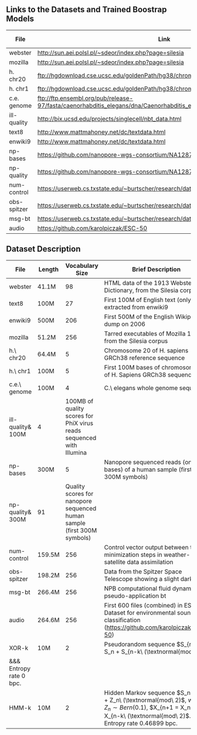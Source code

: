 ## Links to the Datasets and Trained Boostrap Models
| File | Link |Bootstrap Model|
|------|------|------|
|webster|http://sun.aei.polsl.pl/~sdeor/index.php?page=silesia|[webster](./Models/webster.bootstrap)|
|mozilla|http://sun.aei.polsl.pl/~sdeor/index.php?page=silesia|[mozilla](./Models/mozilla.bootstrap)|
|h. chr20|ftp://hgdownload.cse.ucsc.edu/goldenPath/hg38/chromosomes/chr20.fa.gz|[chr20](./Models/chr20_bstrap)|
|h. chr1|ftp://hgdownload.cse.ucsc.edu/goldenPath/hg38/chromosomes/chr1.fa.gz|[chr1](./Models/chr1_bstrap)|
|c.e. genome|ftp://ftp.ensembl.org/pub/release-97/fasta/caenorhabditis_elegans/dna/Caenorhabditis_elegans.WBcel235.dna.toplevel.fa.gz|[celegchr](./Models/celegchr_bstrap)|
|ill-quality|http://bix.ucsd.edu/projects/singlecell/nbt_data.html|[phixq](./Models/phixq_truncated_bstrap)|
|text8|http://www.mattmahoney.net/dc/textdata.html|[text8](./Models/text8_bstrap)|
|enwiki9|http://www.mattmahoney.net/dc/textdata.html|[enwiki9](./Models/enwiki9.bootstrap)|
|np-bases|https://github.com/nanopore-wgs-consortium/NA12878|[npbases](./Models/npbases_bstrap)|
|np-quality|https://github.com/nanopore-wgs-consortium/NA12878|[npquals](./Models/npquals_bstrap)|
|num-control|https://userweb.cs.txstate.edu/~burtscher/research/datasets/FPdouble/|[model](./Models/num_control.trace.bootstrap)|
|obs-spitzer|https://userweb.cs.txstate.edu/~burtscher/research/datasets/FPdouble/|[model](./Models/obs_spitzer.trace.bootstrap)|
|msg-bt|https://userweb.cs.txstate.edu/~burtscher/research/datasets/FPdouble/|[model](./Models/msg_bt.trace.bootstrap)|
|audio|https://github.com/karolpiczak/ESC-50|[model](./Models/audio.bootstrap)|


## Dataset Description

| File | Length | Vocabulary Size | Brief Description |
|------|------|------|------| 	
| webster | 41.1M|  98 |  HTML data of the 1913 Webster Dictionary, from the Silesia corpus | 
|text8|100M|  27|   First 100M of English text (only) extracted from enwiki9| 
|enwiki9|500M|  206|  First 500M of the English Wikipedia dump on 2006| 		
|mozilla| 51.2M|  256|  Tarred executables of Mozilla 1.0, from the Silesia corpus| 
|h.\ chr20|  64.4M|  5|   Chromosome 20 of H. sapiens GRCh38 reference sequence | 
|h.\ chr1|  100M|  5|  First 100M bases of chromosome 1 of H. Sapiens GRCh38 sequence |
|c.e.\ genome |  100M|  4|  C.\ elegans whole genome sequence| 
|ill-quality& 100M|  4|  100MB of quality scores for PhiX virus reads sequenced with Illumina | 
|np-bases|300M|  5|  Nanopore sequenced reads (only bases) of a human sample (first 300M symbols) | 
|np-quality& 300M|  91|  Quality scores for nanopore sequenced human sample (first 300M symbols)| 
|num-control|159.5M|  256|  Control vector output between two minimization steps in weather-satellite data assimilation| 
|obs-spitzer|198.2M|  256|  Data from the Spitzer Space Telescope showing a slight darkening| 
|msg-bt|266.4M|  256|  NPB computational fluid dynamics pseudo-application bt| 	
|audio|264.6M|  256|  First 600 files (combined) in ESC Dataset for environmental sound classification (https://github.com/karolpiczak/ESC-50)|
|XOR-k |  10M|  2|  Pseudorandom sequence $S_{n+1 = S_n + S_{n-k\ (\textnormal{mod\ 2)$. | 
&&& Entropy rate $0$ bpc.| 
|HMM-k|  10M|  2|  Hidden Markov sequence $S_n = X_n + Z_n\ (\textnormal{mod\ 2)$, with $Z_n \sim Bern(0.1)$, $X_{n+1 = X_n + X_{n-k\ (\textnormal{mod\ 2)$. Entropy rate $0.46899$ bpc. | 

